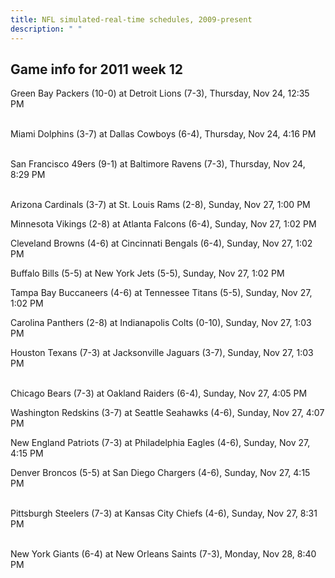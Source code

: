 ```yaml
---
title: NFL simulated-real-time schedules, 2009-present
description: " "
---
```


## Game info for 2011 week 12
Green Bay Packers (10-0) at Detroit Lions (7-3), Thursday, Nov 24, 12:35 PM

<br/>Miami Dolphins (3-7) at Dallas Cowboys (6-4), Thursday, Nov 24, 4:16 PM

<br/>San Francisco 49ers (9-1) at Baltimore Ravens (7-3), Thursday, Nov 24, 8:29 PM

<br/>Arizona Cardinals (3-7) at St. Louis Rams (2-8), Sunday, Nov 27, 1:00 PM

Minnesota Vikings (2-8) at Atlanta Falcons (6-4), Sunday, Nov 27, 1:02 PM

Cleveland Browns (4-6) at Cincinnati Bengals (6-4), Sunday, Nov 27, 1:02 PM

Buffalo Bills (5-5) at New York Jets (5-5), Sunday, Nov 27, 1:02 PM

Tampa Bay Buccaneers (4-6) at Tennessee Titans (5-5), Sunday, Nov 27, 1:02 PM

Carolina Panthers (2-8) at Indianapolis Colts (0-10), Sunday, Nov 27, 1:03 PM

Houston Texans (7-3) at Jacksonville Jaguars (3-7), Sunday, Nov 27, 1:03 PM

<br/>Chicago Bears (7-3) at Oakland Raiders (6-4), Sunday, Nov 27, 4:05 PM

Washington Redskins (3-7) at Seattle Seahawks (4-6), Sunday, Nov 27, 4:07 PM

New England Patriots (7-3) at Philadelphia Eagles (4-6), Sunday, Nov 27, 4:15 PM

Denver Broncos (5-5) at San Diego Chargers (4-6), Sunday, Nov 27, 4:15 PM

<br/>Pittsburgh Steelers (7-3) at Kansas City Chiefs (4-6), Sunday, Nov 27, 8:31 PM

<br/>New York Giants (6-4) at New Orleans Saints (7-3), Monday, Nov 28, 8:40 PM

